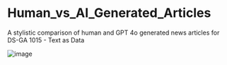 # Human_vs_AI_Generated_Articles
A stylistic comparison of human and GPT 4o generated news articles for DS-GA 1015 - Text as Data

![image](https://miro.medium.com/v2/resize:fit:1400/1*T_uOLsOkuE5mxcUI7Lrtbg.png)
